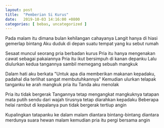 ```yaml
---
layout: post
title:  "Pemberian Si Kurus"
date:   2019-10-03 14:16:00 +0800
categories: [ bebas, uncategorized ]
---
```


Pada malam itu dimana bulan kehilangan cahayanya
Langit hanya di hiasi gemerlap bintang
Aku duduk di depan suatu tempat yang ku sebut rumah

Sesaat muncul seorang pria berbadan kurus 
Pria itu hanya mengenakan cawat sebagai pakaiannya
Pria itu ikut bersimpuh di kanan depanku
Lalu diulurkan kedua tangannya sambil memegang sebuah mangkuk

Dalam hati aku berkata 
"Untuk apa dia memberikan makanan kepadaku, padahal dia terlihat sangat membutuhkannya"
Kemudian ulurkan telapak tanganku ke arah mangkuk pria itu
Tanda aku menolak

Pria itu tidak bergerak
Tangannya tetap mengangkat mangkuknya
tatapan mata putih sendu dari wajah tirusnya tetap diarahkan kepadaku
Beberapa helai rambut di kepalanya pun tidak bergerak tertiup angin

Kupalingkan tatapanku ke dalam malam
diantara bintang-bintang
diantara merdunya suara hewan malam
kemudian pria itu pergi bersama angin


